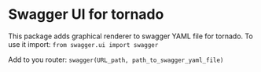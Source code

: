 # Swagger UI for tornado

This package adds graphical renderer to swagger YAML file for tornado.
To use it import:
`from swagger.ui import swagger`

Add to you router:
`swagger(URL_path, path_to_swagger_yaml_file)`

